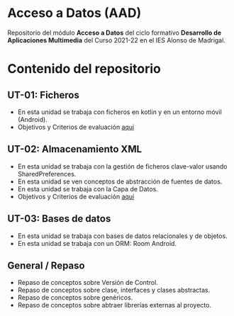 # Acceso a Datos (AAD)
Repositorio del módulo **Acceso a Datos** del ciclo formativo **Desarrollo de Aplicaciones Multimedia** del Curso 2021-22 en el IES Alonso de Madrigal.

# Contenido del repositorio

## UT-01: Ficheros
- En esta unidad se trabaja con ficheros en kotlin y en un entorno móvil (Android).
- Objetivos y Criterios de evaluación [aquí](https://github.com/DAM-2021/acceso-a-datos/blob/master/assets/ut01/UT-01_%20Objetivos%20y%20Criterios.pdf)

## UT-02: Almacenamiento XML
- En esta unidad se trabaja con la gestión de ficheros clave-valor usando SharedPreferences.
- En esta unidad se ven conceptos de abstracción de fuentes de datos.
- En esta unidad se trabaja con la Capa de Datos.
- Objetivos y Criterios de evaluación [aquí](https://github.com/DAM-2021/acceso-a-datos/blob/master/assets/ut02/UT-02_%20Objetivos%20y%20Criterios.pdf)

## UT-03: Bases de datos
- En esta unidad se trabaja con bases de datos relacionales y de objetos.
- En esta unidad se trabaja con un ORM: Room Android.

## General / Repaso
- Repaso de conceptos sobre Versión de Control.
- Repaso de conceptos sobre clase, interfaces y clases abstractas.
- Repaso de conceptos sobre genéricos.
- Repaso de conceptos sobre abtraer librerías externas al proyecto.
